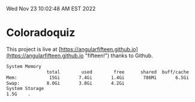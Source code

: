 Wed Nov 23 10:02:48 AM EST 2022

# Coloradoquiz


This project is live at [https://angularfifteen.github.io](https://angularfifteen.github.io "fifteen!") thanks to Github.

```bash
System Memory
               total        used        free      shared  buff/cache   available
Mem:            15Gi       7.4Gi       1.4Gi       786Mi       6.5Gi       6.8Gi
Swap:          8.0Gi       3.8Gi       4.2Gi
System Storage
1.5G	.
```
```bash
